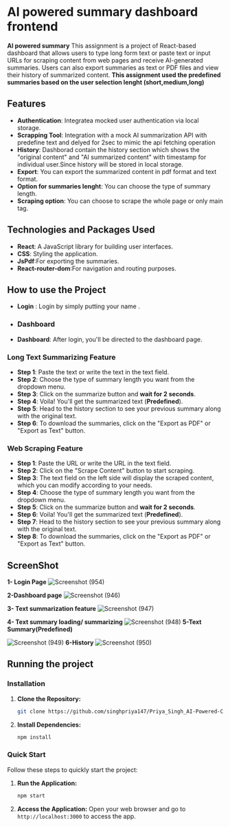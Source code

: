 # AI powered summary dashboard frontend

**AI powered summary** This  assignment is a project  of  React-based dashboard that allows users to type long form text or paste text or input URLs for scraping content from web pages and receive AI-generated summaries. Users can also export summaries as text or PDF files and view their history of summarized content.
**This assignment used the predefined summaries based on the user selection lenght (short,medium,long)**
## Features

- **Authentication**: Integratea mocked user authentication via local storage.
- **Scrapping Tool**: Integration with a mock AI summarization API with predefine text and delyed for 2sec to mimic the api fetching operation
- **History**: Dashborad contain the history section which shows the "original content" and "AI summarized content" with timestamp for individual user.Since history will be stored in local storage.
- **Export**: You can export the summarized content in pdf format and text format.
- **Option for summaries lenght**: You can choose the type of summary length.
- **Scraping option**: You can choose to scrape the whole page or only main tag.
  
## Technologies and Packages Used

- **React**: A JavaScript library for building user interfaces.
- **CSS**: Styling the application.
- **JsPdf**:For exporting the summaries.
- **React-router-dom**:For navigation and routing purposes.

## How to use the Project

- **Login** : Login by simply putting your name .
- ### Dashboard
- **Dashboard**: After login, you'll be directed to the dashboard page.

### Long Text Summarizing Feature
- **Step 1**: Paste the text or write the text in the text field.
- **Step 2**: Choose the type of summary length you want from the dropdown menu.
- **Step 3**: Click on the summarize button and **wait for 2 seconds**.
- **Step 4**: Voila! You'll get the summarized text (**Predefined**).
- **Step 5**: Head to the history section to see your previous summary along with the original text.
- **Step 6**: To download the summaries, click on the "Export as PDF" or "Export as Text" button.

### Web Scraping Feature
- **Step 1**: Paste the URL or write the URL in the text field.
- **Step 2**: Click on the "Scrape Content" button to start scraping.
- **Step 3**: The text field on the left side will display the scraped content, which you can modify according to your needs.
- **Step 4**: Choose the type of summary length you want from the dropdown menu.
- **Step 5**: Click on the summarize button and **wait for 2 seconds**.
- **Step 6**: Voila! You'll get the summarized text (**Predefined**).
- **Step 7**: Head to the history section to see your previous summary along with the original text.
- **Step 8**: To download the summaries, click on the "Export as PDF" or "Export as Text" button.
      
  
## ScreenShot
**1- Login Page**
![Screenshot (954)](https://github.com/singhpriya147/Priya_Singh_AI-Powered-Content-Summarizer-Dashboard_Frontend/assets/72970648/0243cca5-06f8-48c2-be7c-25acd7ab1732)

**2-Dashboard page**
![Screenshot (946)](https://github.com/singhpriya147/Priya_Singh_AI-Powered-Content-Summarizer-Dashboard_Frontend/assets/72970648/b43d1f08-1e67-4ada-9110-e4005070eca5)

**3- Text summarization feature**
![Screenshot (947)](https://github.com/singhpriya147/Priya_Singh_AI-Powered-Content-Summarizer-Dashboard_Frontend/assets/72970648/d5fdef10-e243-4eca-81a0-af7bc033678c)

**4- Text summary loading/ summarizing**
![Screenshot (948)](https://github.com/singhpriya147/Priya_Singh_AI-Powered-Content-Summarizer-Dashboard_Frontend/assets/72970648/3ff1cd45-86b5-47e3-bffc-349f28d78575)
**5-Text Summary(Predefined)**

![Screenshot (949)](https://github.com/singhpriya147/Priya_Singh_AI-Powered-Content-Summarizer-Dashboard_Frontend/assets/72970648/9b272439-2fa6-4fc3-892d-9724d8f441c4)
**6-History**
![Screenshot (950)](https://github.com/singhpriya147/Priya_Singh_AI-Powered-Content-Summarizer-Dashboard_Frontend/assets/72970648/c6985457-db09-497a-a5cb-bc3a7471c576)


## Running the project
### Installation

1. **Clone the Repository:**
    ```bash
    git clone https://github.com/singhpriya147/Priya_Singh_AI-Powered-Content-Summarizer-Dashboard_Frontend.git
 
    ```

2. **Install Dependencies:**
    ```bash
    npm install

### Quick Start
Follow these steps to quickly start the project:
1. **Run the Application:**
    ```bash
    npm start
    ```

2. **Access the Application:**
   Open your web browser and go to `http://localhost:3000` to access the app.
